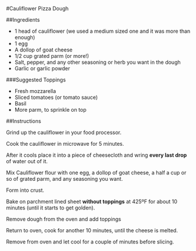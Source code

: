 #Cauliflower Pizza Dough

##Ingredients

* 1 head of cauliflower (we used a medium sized one and it was more than enough)
* 1 egg
* A dollop of goat cheese
* 1/2 cup grated parm (or more!)
* Salt, pepper, and any other seasoning or herb you want in the dough
* Garlic or garlic powder

###Suggested Toppings

* Fresh mozzarella
* Sliced tomatoes (or tomato sauce)
* Basil
* More parm, to sprinkle on top

##Instructions

Grind up the cauliflower in your food processor.

Cook the cauliflower in microwave for 5 minutes.

After it cools place it into a piece of cheesecloth and wring **every last drop** of water out of it.

Mix Cauliflower flour with one egg, a dollop of goat cheese, a half a cup or so of grated parm, and any seasoning you want.

Form into crust.

Bake on parchment lined sheet **without toppings** at 425ºF for about 10 minutes (until it starts to get golden).

Remove dough from the oven and add toppings

Return to oven, cook for another 10 minutes, until the cheese is melted.

Remove from oven and let cool for a couple of minutes before slicing.